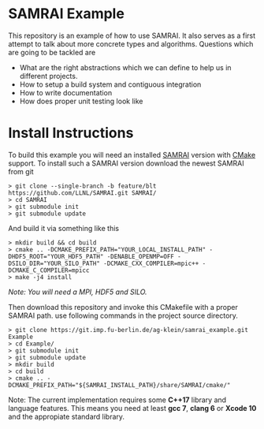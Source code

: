 # SAMRAI Example

This repository is an example of how to use SAMRAI. It also serves as a first attempt to talk about more concrete types and algorithms.
Questions which are going to be tackled are 

 * What are the right abstractions which we can define to help us in different projects.
 * How to setup a build system and contiguous integration
 * How to write documentation
 * How does proper unit testing look like

# Install Instructions

To build this example you will need an installed [SAMRAI](https://github.com/LLNL/SAMRAI) version with [CMake](https://cmake.org) support.
To install such a SAMRAI version download the newest SAMRAI from git

```
> git clone --single-branch -b feature/blt https://github.com/LLNL/SAMRAI.git SAMRAI/
> cd SAMRAI
> git submodule init
> git submodule update
```

And build it via something like this

```
> mkdir build && cd build
> cmake .. -DCMAKE_PREFIX_PATH="YOUR_LOCAL_INSTALL_PATH" -DHDF5_ROOT="YOUR_HDF5_PATH" -DENABLE_OPENMP=OFF -DSILO_DIR="YOUR_SILO_PATH" -DCMAKE_CXX_COMPILER=mpic++ -DCMAKE_C_COMPILER=mpicc
> make -j4 install
```

*Note: You will need a MPI, HDF5 and SILO.*

Then download this repository and invoke this CMakefile with a proper SAMRAI path.
use following commands in the project source directory.

```
> git clone https://git.imp.fu-berlin.de/ag-klein/samrai_example.git Example
> cd Example/
> git submodule init
> git submodule update
> mkdir build
> cd build
> cmake .. -DCMAKE_PREFIX_PATH="${SAMRAI_INSTALL_PATH}/share/SAMRAI/cmake/"

```

Note: The current implementation requires some **C++17** library and language features.
This means you need at least **gcc 7**, **clang 6** or **Xcode 10** and the appropiate standard library.
